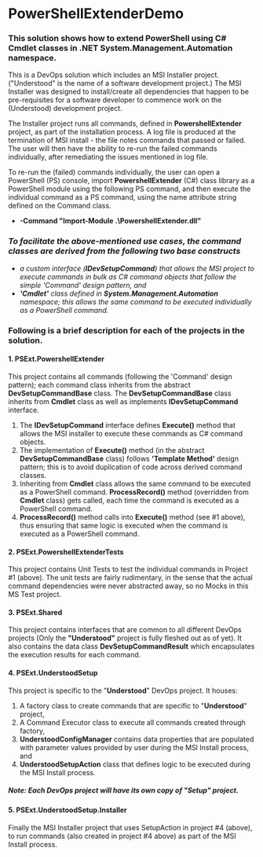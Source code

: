 # PowerShellExtenderDemo

### This solution shows how to extend PowerShell using C# __Cmdlet__ classes in .NET __System.Management.Automation__ namespace.

This is a DevOps solution which includes an MSI Installer project. ("Understood" is the name of a software development project.) The MSI Installer was designed to install/create all dependencies that happen to be pre-requisites for a software developer to commence work on the (Understood) development project. 

The Installer project runs all commands, defined in __PowershellExtender__ project, as part of the installation process. A log file is produced at the termination of MSI install - the file notes commands that passed or failed. The user will then have the ability to re-run the failed commands individually, after remediating the issues mentioned in log file. 

To re-run the (failed) commands individually, the user can open a PowerShell (PS) console, import __PowershellExtender__ (C#) class library as a PowerShell module using the following PS command, and then execute the individual command as a PS command, using the name attribute string defined on the Command class.

* __-Command "Import-Module .\PowershellExtender.dll"__

### *To facilitate the above-mentioned use cases, the command classes are derived from the following two base constructs*
* *a custom interface (__IDevSetupCommand__) that allows the MSI project to execute commands in bulk as C# command objects that follow the simple 'Command' design pattern, and*
* *__'Cmdlet'__ class defined in __System.Management.Automation__ namespace; this allows the same command to be executed individually as a PowerShell command.*

### Following is a brief description for each of the projects in the solution.

#### 1. PSExt.PowershellExtender
This project contains all commands (following the 'Command' design pattern); each command class inherits from the abstract __DevSetupCommandBase__ class. The __DevSetupCommandBase__ class inherits from __Cmdlet__ class as well as implements __IDevSetupCommand__ interface.

1. The __IDevSetupCommand__ interface defines __Execute()__ method that allows the MSI installer to execute these commands as C# command objects.
2. The implementation of __Execute()__ method (in the abstract __DevSetupCommandBase__ class) follows __'Template Method'__ design pattern; this is to avoid duplication of code across derived command classes.
3. Inheriting from __Cmdlet__ class allows the same command to be executed as a PowerShell command. __ProcessRecord()__ method (overridden from __Cmdlet__ class) gets called, each time the command is executed as a PowerShell command.
4. __ProcessRecord()__ method calls into __Execute()__ method (see #1 above), thus ensuring that same logic is executed when the command is executed as a PowerShell command.


#### 2. PSExt.PowershellExtenderTests
This project contains Unit Tests to test the individual commands in Project #1 (above). The unit tests are fairly rudimentary, in the sense that the actual command dependencies were never abstracted away, so no Mocks in this MS Test project.

#### 3. PSExt.Shared
This project contains interfaces that are common to all different DevOps projects (Only the __"Understood"__ project is fully fleshed out as of yet).
It also contains the data class __DevSetupCommandResult__ which encapsulates the execution results for each command.

#### 4. PSExt.UnderstoodSetup
This project is specific to the "__Understood__" DevOps project. It houses:
1. A factory class to create commands that are specific to "__Understood__" project,
2. A Command Executor class to execute all commands created through factory,
3. __UnderstoodConfigManager__ contains data properties that are populated with parameter values provided by user during the MSI Install process, and
4. __UnderstoodSetupAction__ class that defines logic to be executed during the MSI Install process.

##### Note: Each DevOps project will have its own copy of "Setup" project.

#### 5. PSExt.UnderstoodSetup.Installer
Finally the MSI Installer project that uses SetupAction in project #4 (above), to run commands (also created in project #4 above) as part of the MSI Install process.

